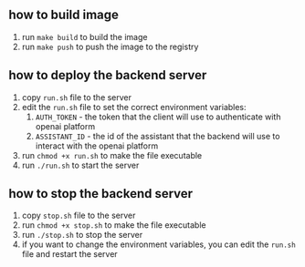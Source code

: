 ## how to build image
1. run `make build` to build the image
2. run `make push` to push the image to the registry

## how to deploy the backend server
1. copy `run.sh` file to the server
1. edit the `run.sh` file to set the correct environment variables:
   1. `AUTH_TOKEN` - the token that the client will use to authenticate with openai platform
   2. `ASSISTANT_ID` - the id of the assistant that the backend will use to interact with the openai platform
1. run `chmod +x run.sh` to make the file executable
1. run `./run.sh` to start the server

## how to stop the backend server
1. copy `stop.sh` file to the server
2. run `chmod +x stop.sh` to make the file executable
3. run `./stop.sh` to stop the server
4. if you want to change the environment variables, you can edit the `run.sh` file and restart the server